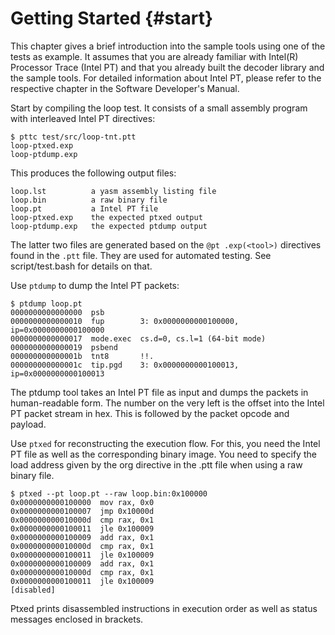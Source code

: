 Getting Started {#start}
========================

<!---
 ! Copyright (c) 2013-2014, Intel Corporation
 !
 ! Redistribution and use in source and binary forms, with or without
 ! modification, are permitted provided that the following conditions are met:
 !
 !  * Redistributions of source code must retain the above copyright notice,
 !    this list of conditions and the following disclaimer.
 !  * Redistributions in binary form must reproduce the above copyright notice,
 !    this list of conditions and the following disclaimer in the documentation
 !    and/or other materials provided with the distribution.
 !  * Neither the name of Intel Corporation nor the names of its contributors
 !    may be used to endorse or promote products derived from this software
 !    without specific prior written permission.
 !
 ! THIS SOFTWARE IS PROVIDED BY THE COPYRIGHT HOLDERS AND CONTRIBUTORS "AS IS"
 ! AND ANY EXPRESS OR IMPLIED WARRANTIES, INCLUDING, BUT NOT LIMITED TO, THE
 ! IMPLIED WARRANTIES OF MERCHANTABILITY AND FITNESS FOR A PARTICULAR PURPOSE
 ! ARE DISCLAIMED. IN NO EVENT SHALL THE COPYRIGHT OWNER OR CONTRIBUTORS BE
 ! LIABLE FOR ANY DIRECT, INDIRECT, INCIDENTAL, SPECIAL, EXEMPLARY, OR
 ! CONSEQUENTIAL DAMAGES (INCLUDING, BUT NOT LIMITED TO, PROCUREMENT OF
 ! SUBSTITUTE GOODS OR SERVICES; LOSS OF USE, DATA, OR PROFITS; OR BUSINESS
 ! INTERRUPTION) HOWEVER CAUSED AND ON ANY THEORY OF LIABILITY, WHETHER IN
 ! CONTRACT, STRICT LIABILITY, OR TORT (INCLUDING NEGLIGENCE OR OTHERWISE)
 ! ARISING IN ANY WAY OUT OF THE USE OF THIS SOFTWARE, EVEN IF ADVISED OF THE
 ! POSSIBILITY OF SUCH DAMAGE.
 !-->

This chapter gives a brief introduction into the sample tools using one of the
tests as example.  It assumes that you are already familiar with Intel(R)
Processor Trace (Intel PT) and that you already built the decoder library and
the sample tools.  For detailed information about Intel PT, please refer to the
respective chapter in the Software Developer's Manual.

Start by compiling the loop test.  It consists of a small assembly program with
interleaved Intel PT directives:

	$ pttc test/src/loop-tnt.ptt
	loop-ptxed.exp
	loop-ptdump.exp

This produces the following output files:

	loop.lst          a yasm assembly listing file
	loop.bin          a raw binary file
	loop.pt           a Intel PT file
	loop-ptxed.exp    the expected ptxed output
	loop-ptdump.exp   the expected ptdump output

The latter two files are generated based on the `@pt .exp(<tool>)` directives
found in the `.ptt` file.  They are used for automated testing.  See
script/test.bash for details on that.


Use `ptdump` to dump the Intel PT packets:

	$ ptdump loop.pt
	0000000000000000  psb
	0000000000000010  fup        3: 0x0000000000100000, ip=0x0000000000100000
	0000000000000017  mode.exec  cs.d=0, cs.l=1 (64-bit mode)
	0000000000000019  psbend
	000000000000001b  tnt8       !!.
	000000000000001c  tip.pgd    3: 0x0000000000100013, ip=0x0000000000100013

The ptdump tool takes an Intel PT file as input and dumps the packets in
human-readable form.  The number on the very left is the offset into the Intel
PT packet stream in hex.  This is followed by the packet opcode and payload.


Use `ptxed` for reconstructing the execution flow.  For this, you need the Intel
PT file as well as the corresponding binary image.  You need to specify the load
address given by the org directive in the .ptt file when using a raw binary
file.

	$ ptxed --pt loop.pt --raw loop.bin:0x100000
	0x0000000000100000  mov rax, 0x0
	0x0000000000100007  jmp 0x10000d
	0x000000000010000d  cmp rax, 0x1
	0x0000000000100011  jle 0x100009
	0x0000000000100009  add rax, 0x1
	0x000000000010000d  cmp rax, 0x1
	0x0000000000100011  jle 0x100009
	0x0000000000100009  add rax, 0x1
	0x000000000010000d  cmp rax, 0x1
	0x0000000000100011  jle 0x100009
	[disabled]

Ptxed prints disassembled instructions in execution order as well as status
messages enclosed in brackets.
